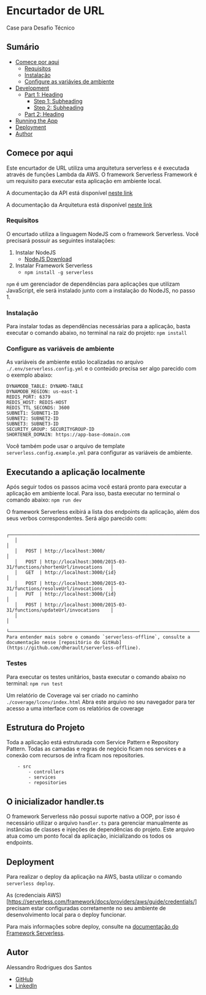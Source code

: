 # Encurtador de URL
Case para Desafio Técnico

## Sumário
- [Comece por aqui](#comece-por-aqui)
	- [Requisitos](#requisitos)
	- [Instalação](#instalacao)
	- [Configure as variávies de ambiente](#configure-as-variaveis-de-ambiente)
- [Development](#development)
    - [Part 1: Heading](#part-1-heading)
	  - [Step 1: Subheading](#step-1-subheading)
	  - [Step 2: Subheading](#step-2-subheading)
	- [Part 2: Heading](#part-2-heading)
- [Running the App](#running-the-app)
- [Deployment](#deployment)
- [Author](#author)

## Comece por aqui
Este encurtador de URL utiliza uma arquitetura serverless e é executada através de funções Lambda da AWS. O framework Serverless Framework é um requisito para executar esta aplicação em ambiente local.

A documentação da API está disponível [neste link](https://link-para-swagger.com)

A documentação da Arquitetura está disponível [neste link](https://github.com/alessandrorods/meli-shortener-api/blob/main/docs/Architecure.md)

### Requisitos
O encurtado utiliza a linguagem NodeJS com o framework Serverless. Você precisará possuir as seguintes instalações:

1. Instalar NodeJS
	* [NodeJS Download](https://nodejs.org/en/download)
2. Instalar Framework Serverless
	* `npm install -g serverless`

`npm` é um gerenciador de dependências para aplicações que utilizam JavaScript, ele será instalado junto com a instalação do NodeJS, no passo 1.

### Instalação
Para instalar todas as dependências necessárias para a aplicação, basta executar o comando abaixo, no terminal na raiz do projeto:
`npm install`


### Configure as variáveis de ambiente
As variáveis de ambiente estão localizadas no arquivo `./.env/serverless.config.yml` e o conteúdo precisa ser algo parecido com o exemplo abaixo:
```
DYNAMODB_TABLE: DYNAMO-TABLE
DYNAMODB_REGION: us-east-1
REDIS_PORT: 6379
REDIS_HOST: REDIS-HOST
REDIS_TTL_SECONDS: 3600
SUBNET1: SUBNET1-ID
SUBNET2: SUBNET2-ID
SUBNET3: SUBNET3-ID
SECURITY_GROUP: SECURITYGROUP-ID
SHORTENER_DOMAIN: https://app-base-domain.com
```
Você também pode usar o arquivo de template `serverless.config.example.yml` para configurar as variáveis de ambiente.

## Executando a aplicação localmente
Após seguir todos os passos acima você estará pronto para executar a aplicação em ambiente local. Para isso, basta executar no terminal o comando abaixo:
`npm run dev`

O framework Serverless exibirá a lista dos endpoints da aplicação, além dos seus verbos correspondentes.
Será algo parecido com:
```
   ┌──────────────────────────────────────────────────────────────────────────────┐
   │                                                                              │
   │   POST | http://localhost:3000/                                              │
   │   POST | http://localhost:3000/2015-03-31/functions/shortenUrl/invocations   │
   │   GET  | http://localhost:3000/{id}                                          │
   │   POST | http://localhost:3000/2015-03-31/functions/resolveUrl/invocations   │
   │   PUT  | http://localhost:3000/{id}                                          │
   │   POST | http://localhost:3000/2015-03-31/functions/updateUrl/invocations    │
   │                                                                              │
   └──────────────────────────────────────────────────────────────────────────────┘
Para entender mais sobre o comando `serverless-offline`, consulte a documentação nesse [repositório do GitHub](https://github.com/dherault/serverless-offline).

```


### Testes
Para executar os testes unitários, basta executar o comando abaixo no terminal:
`npm run test`

Um relatório de Coverage vai ser criado no caminho `./coverage/lconv/index.html`
Abra este arquivo no seu navegador para ter acesso a uma interface com os relatórios de coverage


## Estrutura do Projeto
Toda a aplicação está estruturada com Service Pattern e Repository Pattern. Todas as camadas e regras de negócio ficam nos services e a conexão com recursos de infra ficam nos repositories.
```
	- src
		- controllers
		- services
		- repositories
```

## O inicializador handler.ts
O framework Serverless não possui suporte nativo a OOP, por isso é necessário utilizar o arquivo `handler.ts` para gerenciar manualmente as instâncias de classes e injeções de dependências do projeto.
Este arquivo atua como um ponto focal da aplicação, inicializando os todos os endpoints.

## Deployment
Para realizar o deploy da aplicação na AWS, basta utilizar o comando `serverless deploy`.

As (credenciais AWS)[https://serverless.com/framework/docs/providers/aws/guide/credentials/] precisam estar configuradas corretamente no seu ambiente de desenvolvimento local para o deploy funcionar.

Para mais informações sobre deploy, consulte na [documentação do Framework Serverless](https://www.serverless.com/framework/docs/providers/aws/cli-reference/deploy).


## Autor
Alessandro Rodrigues dos Santos
* [GitHub](https://github.com/alessandrorods)
* [LinkedIn](https://linkedin.com/in/alessandrorods)